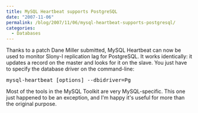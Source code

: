 ```yaml
---
title: MySQL Heartbeat supports PostgreSQL
date: "2007-11-06"
permalink: /blog/2007/11/06/mysql-heartbeat-supports-postgresql/
categories:
  - Databases
---
```

Thanks to a patch Dane Miller submitted, MySQL Heartbeat can now be used to monitor Slony-I replication lag for PostgreSQL. It works identically: it updates a record on the master and looks for it on the slave. You just have to specify the database driver on the command-line:

<pre>mysql-heartbeat [options] --dbidriver=Pg</pre>

Most of the tools in the MySQL Toolkit are very MySQL-specific. This one just happened to be an exception, and I'm happy it's useful for more than the original purpose.
